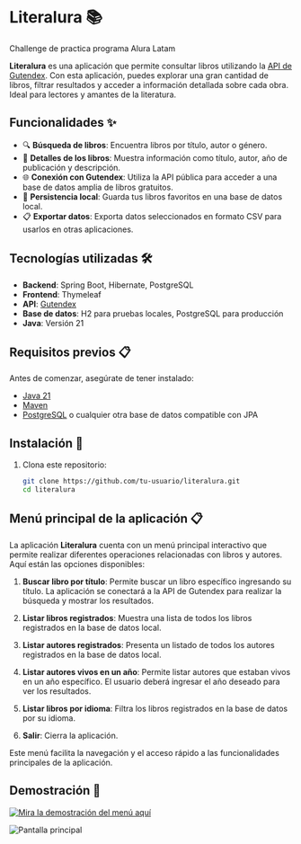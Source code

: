 # Literalura 📚
Challenge de practica programa Alura Latam

**Literalura** es una aplicación que permite consultar libros utilizando la [API de Gutendex](https://gutendex.com/). Con esta aplicación, puedes explorar una gran cantidad de libros, filtrar resultados y acceder a información detallada sobre cada obra. Ideal para lectores y amantes de la literatura.

## Funcionalidades ✨

- 🔍 **Búsqueda de libros**: Encuentra libros por título, autor o género.
- 📖 **Detalles de los libros**: Muestra información como título, autor, año de publicación y descripción.
- 🌐 **Conexión con Gutendex**: Utiliza la API pública para acceder a una base de datos amplia de libros gratuitos.
- 💾 **Persistencia local**: Guarda tus libros favoritos en una base de datos local.
- 📋 **Exportar datos**: Exporta datos seleccionados en formato CSV para usarlos en otras aplicaciones.

## Tecnologías utilizadas 🛠️

- **Backend**: Spring Boot, Hibernate, PostgreSQL
- **Frontend**: Thymeleaf
- **API**: [Gutendex](https://gutendex.com/)
- **Base de datos**: H2 para pruebas locales, PostgreSQL para producción
- **Java**: Versión 21

## Requisitos previos 📋

Antes de comenzar, asegúrate de tener instalado:

- [Java 21](https://www.oracle.com/java/technologies/javase-downloads.html)
- [Maven](https://maven.apache.org/)
- [PostgreSQL](https://www.postgresql.org/) o cualquier otra base de datos compatible con JPA

## Instalación 🚀

1. Clona este repositorio:
   ```bash
   git clone https://github.com/tu-usuario/literalura.git
   cd literalura
   
## Menú principal de la aplicación 📋

La aplicación **Literalura** cuenta con un menú principal interactivo que permite realizar diferentes operaciones relacionadas con libros y autores. Aquí están las opciones disponibles:

1. **Buscar libro por título**: Permite buscar un libro específico ingresando su título. La aplicación se conectará a la API de Gutendex para realizar la búsqueda y mostrar los resultados.

2. **Listar libros registrados**: Muestra una lista de todos los libros registrados en la base de datos local.

3. **Listar autores registrados**: Presenta un listado de todos los autores registrados en la base de datos local.

4. **Listar autores vivos en un año**: Permite listar autores que estaban vivos en un año específico. El usuario deberá ingresar el año deseado para ver los resultados.

5. **Listar libros por idioma**: Filtra los libros registrados en la base de datos por su idioma.

0. **Salir**: Cierra la aplicación.

Este menú facilita la navegación y el acceso rápido a las funcionalidades principales de la aplicación.

## Demostración 🎥

[![Mira la demostración del menú aquí](https://img.youtube.com/vi/ID_DEL_VIDEO/hqdefault.jpg)]([https://www.youtube.com/watch?v=ID_DEL_VIDEO](https://youtu.be/FShXvWYThK4))

![Pantalla principal](./screenshots/pantalla_principal.png)

